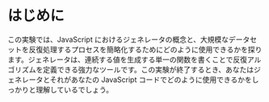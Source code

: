 # はじめに

この実験では、JavaScript におけるジェネレータの概念と、大規模なデータセットを反復処理するプロセスを簡略化するためにどのように使用できるかを探ります。ジェネレータは、連続する値を生成する単一の関数を書くことで反復アルゴリズムを定義できる強力なツールです。この実験が終了するとき、あなたはジェネレータとそれがあなたの JavaScript コードでどのように使用できるかをしっかりと理解しているでしょう。
